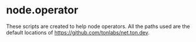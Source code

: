 # node.operator

These scripts are created to help node operators. All the paths used are the default locations of https://github.com/tonlabs/net.ton.dev. 
